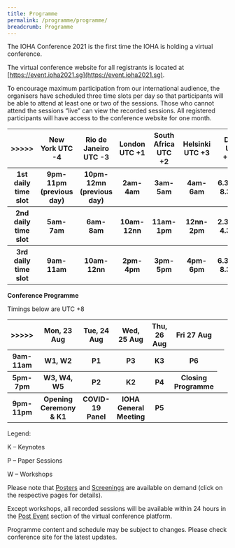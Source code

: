 ```yaml
---
title: Programme
permalink: /programme/programme/
breadcrumb: Programme
---
```

The IOHA Conference 2021 is the first time the IOHA is holding a virtual conference.

The virtual conference website for all registrants is located at [https://event.ioha2021.sg](https://event.ioha2021.sg).

To encourage maximum participation from our international audience, the organisers have scheduled three time slots per day so that participants will be able to attend at least one or two of the sessions. Those who cannot attend the sessions “live” can view the recorded sessions. All registered participants will have access to the conference website for one month.

<table style="width:100%"><tbody><tr>
		<th>&gt;&gt;&gt;&gt;&gt;</th><th>New York UTC -4</th><th>Rio de Janeiro UTC -3</th>
		<th>London UTC +1</th>
	<th>South Africa UTC +2</th>
		<th>Helsinki UTC +3</th>
		<th>Delhi UTC +5:30</th>
		<th><b>Singapore UTC +8</b></th>
		<th>Sydney UTC +10</th>
		</tr>
	  <tr>
			<th>1st daily time slot</th>
			<th>9pm-11pm (previous day)</th>
			<th>10pm-12mn (previous day)</th>
			<th>2am-4am</th>
			<th>3am-5am</th>
			<th>4am-6am</th>
			<th>6.30am-8.30am</th>
			<th><b>9am-11am</b></th>
	<th>11am-1pm</th>
</tr>
	<tr>
		<th>2nd daily time slot</th>
		<th>5am-7am</th>
		<th>6am-8am</th>
		<th>10am-12nn</th>
		<th>11am-1pm</th>
		<th>12nn-2pm</th>
		<th>2.30pm-4.30pm</th>
		<th><b>5pm-7pm</b></th>
	<th>7pm-9pm</th>
	</tr>
	<tr>
		<th>3rd daily time slot</th>
		<th>9am-11am</th>
		<th>10am-12nn</th>
		<th>2pm-4pm</th>
		<th>3pm-5pm</th>
		<th>4pm-6pm</th>
		<th>6.30pm-8.30pm</th>
		<th><b>9pm-11pm</b></th>
	<th>11pm-1am</th>
	</tr>
	<tr>
		</tr>
	</tbody></table>
	
<b>Conference Programme</b>

 Timings below are UTC +8

<table style="width:100%"><tbody><tr>
		<th>&gt;&gt;&gt;&gt;&gt;</th><th>Mon, 23 Aug</th><th>Tue, 24 Aug</th>
		<th>Wed, 25 Aug</th>
	<th>Thu, 26 Aug</th>
		<th>Fri 27 Aug</th>
		</tr>
	  <tr>
			<th>9am-11am</th>
				<th>W1, W2</th>
			<th>P1</th>
			<th>P3</th>
			<th>K3</th>
			<th>P6</th><th>
</th></tr>
	<tr>
		<th>5pm-7pm</th>
		<th>W3, W4, W5</th>
		<th>P2</th>
		<th>K2</th>
		<th>P4</th>
		<th>Closing Programme</th>
	</tr>
	<tr>
		<th>9pm-11pm</th>
		<th>Opening Ceremony &amp; K1</th>
		<th>COVID-19 Panel</th>
		<th>IOHA General Meeting</th>
		<th>P5</th>
		<th></th>
		<th></th>
<th></th>
	</tr>
	<tr>
		</tr>
	</tbody></table>

Legend:

K – Keynotes

P – Paper Sessions

W – Workshops

Please note that <a href="https://www.ioha2021.gov.sg/programme/posters">Posters</a> and <a href="https://www.ioha2021.gov.sg/programme/screenings">Screenings</a> are available on demand (click on the respective pages for details). 

Except workshops, all recorded sessions will be available within 24 hours in the <a href="https://event.ioha2021.sg/PostEvent">Post Event</a> section of the virtual conference platform.

Programme content and schedule may be subject to changes. Please check conference site for the latest updates.